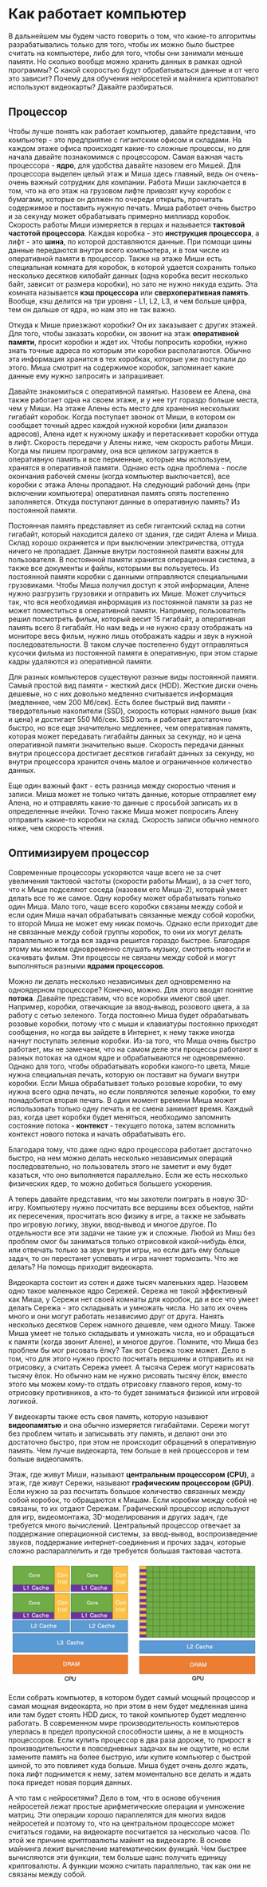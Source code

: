 # Как работает компьютер

В дальнейшем мы будем часто говорить о том, что какие-то алгоритмы разрабатывались только для того, чтобы их можно было быстрее считать на компьютере, либо для того, чтобы они занимали меньше памяти. Но сколько вообще можно хранить данных в рамках одной программы? С какой скоростью будут обрабатываться данные и от чего это зависит? Почему для обучения нейросетей и майнинга криптовалют используют видеокарты? Давайте разбираться.

## Процессор

Чтобы лучше понять как работает компьютер, давайте представим, что компьютер - это предприятие с гигантским офисом и складами. На каждом этаже офиса происходят какие-то сложные процессы, но для начала давайте познакомимся с процессором. Самая важная часть процессора - **ядро**, для удобства давайте назовем его Мишей. Для процессора выделен целый этаж и Миша здесь главный, ведь он очень-очень важный сотрудник для компании. Работа Миши заключается в том, что на его этаж на грузовом лифте привозят кучу коробок с бумагами, которые он должен по очереди открыть, прочитать содержимое и поставить нужную печать. Миша работает очень быстро и за секунду может обрабатывать примерно миллиард коробок. Скорость работы Миши измеряется в герцах и называется **тактовой частотой процессора**. Каждая коробка - это **инструкция процессора**, а лифт - это **шина**, по которой доставляются данные. При помощи шины данные передаются внутри всего компьютера, и в том числе из оперативной памяти в процессор. Также на этаже Миши есть специальная комната для коробок, в которой удается сохранить только несколько десятков килобайт данных (одна коробка весит несколько байт, зависит от размера коробки), но зато не нужно никуда ездить. Эта комната называется **кэш процессора** или **сверхоперативная память**. Вообще, кэш делится на три уровня - L1, L2, L3, и чем больше цифра, тем он дальше от ядра, но нам это не так важно.

Откуда к Мише приезжают коробки? Он их заказывает с других этажей. Для того, чтобы заказать коробки, он звонит на этаж **оперативной памяти**, просит коробки и ждет их. Чтобы попросить коробки, нужно знать точные адреса по которым эти коробки располагаются. Обычно эта информация хранится в тех коробках, которые уже поступали до этого. Миша смотрит на содержимое коробок, запоминает какие данные ему нужно запросить и запрашивает.

Давайте знакомиться с оперативной памятью. Назовем ее Алена, она также работает одна на своем этаже, и у нее тут гораздо больше места, чем у Миши. На этаже Алены есть место для хранения нескольких гигабайт коробок. Когда поступает звонок от Миши, в котором он сообщает точный адрес каждой нужной коробки (или диапазон адресов), Алена идет к нужному шкафу и перетаскивает коробки оттуда в лифт. Скорость передачи у Алены ниже, чем скорость работы Миши. Когда мы пишем программу, она вся целиком загружается в оперативную память и все перменные, которые мы используем, хранятся в оперативной памяти. Однако есть одна проблема - после окончания рабочей смены (когда компьютер выключается), все коробки с этажа Алены пропадают. На следующий рабочий день (при включении компьютера) оперативная память опять постепенно заполняется. Откуда поступают данные в оперативную память? Из постоянной памяти.

Постоянная память представляет из себя гигантский склад на сотни гигабайт, который находится далеко от здания, где сидят Алена и Миша. Склад хорошо охраняется и при выключении электричества, оттуда ничего не пропадает. Данные внутри постоянной памяти важны для пользователя. В постоянной памяти хранится операционная система, а также все документы и файлы, которыми вы пользуетесь. Из постоянной памяти коробки с данными отправляются специальными грузовиками. Чтобы Миша получил доступ к этой информации, Алене нужно разгрузить грузовики и отправить их Мише. Может случиться так, что вся необходимая информация из постоянной памяти за раз не может поместиться в оперативной памяти. Например, пользователь решил посмотреть фильм, который весит 15 гигабайт, а оперативная память всего 8 гигабайт. Но нам ведь и не нужно сразу отображать на мониторе весь фильм, нужно лишь отображать кадры и звук в нужной последовательности. В таком случае постепенно будут отправляться кусочки фильма из постоянной памяти в оперативную, при этом старые кадры удаляются из оперативной памяти.

Для разных компьютеров существуют разные виды постоянной памяти. Самый простой вид памяти - жесткий диск (HDD). Жесткие диски очень дешевые, но с них довольно медленно считывается информация (медленнее, чем 200 Мб/сек). Есть более быстрый вид памяти - твердотельные накопители (SSD), скорость которых намного выше (как и цена) и достигает 550 Мб/сек. SSD хоть и работает достаточно быстро, но все еще значительно медленнее, чем оперативная память, которая может передавать гигабайты данных за секунду, но и цена оперативной памяти значительно выше. Скорость передачи данных внутри процессора достигает десятков гигабайт данных за секунду, но внутри процессора хранится очень малое и ограниченное количество данных.

Еще один важный факт - есть разница между скоростью чтения и записи. Миша может не только читать данные, которые отправляет ему Алена, но и отправлять какие-то данные с просьбой записать их в определенные ячейки. Точно также Миша может попросить Алену отправить какие-то коробки на склад. Скорость записи обычно немного ниже, чем скорость чтения.

## Оптимизируем процессор

Современные процессоры ускоряются чаще всего не за счет увеличения тактовой частоты (скорости работы Миши), а за счет того, что к Мише подселяют соседа (назовем его Миша-2), который умеет делать все то же самое. Одну коробку может обрабатывать только один Миша. Мало того, чаще всего коробки связаны между собой и если один Миша начал обрабатывать связанные между собой коробки, то второй Миша не может ему никак помочь. Однако если приходит две не связанные между собой группы коробок, то они их могут делать параллельно и тогда вся задача решится гораздо быстрее. Благодаря этому мы можем одновременно слушать музыку, смотреть новости и скачивать фильм. Эти процессы не связаны между собой и могут выполняться разными **ядрами процессоров**.

Можно ли делать несколько независимых дел одновременно на одноядерном процессоре? Конечно, можно. Для этого вводят понятие **потока**. Давайте представим, что все коробки имеют свой цвет. Например, коробки, отвечающие за ввод-вывод, розового цвета, а за работу с сетью зеленого. Тогда постоянно Миша будет обрабатывать розовые коробки, потому что с мыши и клавиатуры постоянно приходят сообщения, но когда вы зайдете в Интернет, к нему также иногда начнут поступать зеленые коробки. Из-за того, что Миша очень быстро работает, мы не замечаем, что на самом деле эти процессы работают в разных потоках на одном ядре и обрабатываются не одновременно. Однако для того, чтобы обрабатывать коробки какого-то цвета, Мише нужна специальная печать, которую он поставит на бумаги внутри коробки. Если Миша обрабатывает только розовые коробки, то ему нужна всего одна печать, но если появляются зеленые коробки, то ему понадобится вторая печать. В один момент времени Миша может использовать только одну печать и ее смена занимает время. Каждый раз, когда цвет коробки будет меняться, необходимо запомнить состояние потока - **контекст** - текущего потока, затем вспомнить контекст нового потока и начать обрабатывать его.

Благодаря тому, что даже одно ядро процессора работает достаточно быстро, на нем можно делать несколько независимых операций последовательно, но пользователь этого не заметит и ему будет казаться, что оно выполняется параллельно. Если же есть несколько физических ядер, то можно добиться большего ускорения.

А теперь давайте представим, что мы захотели поиграть в новую 3D-игру. Компьютеру нужно посчитать все вершины всех объектов, найти их пересечения, просчитать всю физику в игре, а также не забывать про игровую логику, звуки, ввод-вывод и многое другое. По отдельности все эти задачи не такие уж и сложные. Любой из Миш без проблем смог бы заниматься только отрисовкой какой-нибудь ёлки, или отвечать только за звук внутри игры, но если дать ему больше задач, то он перестанет успевать и игра начнет тормозить. Что же делать? На помощь приходит видеокарта.

Видеокарта состоит из сотен и даже тысяч маленьких ядер. Назовем одно такое маленькое ядро Сережей. Сережа не такой эффективный как Миша, у Сережи нет своей комнаты для коробок, да и все что умеет делать Сережа - это складывать и умножать числа. Но зато их очень много и они могут работать независимо друг от друга. Нанять несколько десятков Сереж намного дешевле, чем одного Мишу. Также Миша умеет не только складывать и умножать числа, но и обращаться к памяти (когда звонит Алене), и многое другое. Помните, что Миша без проблем бы мог рисовать ёлку? Так вот Сережа тоже может. Дело в том, что для этого нужно просто посчитать вершины и отправить их на отрисовку, а считать Сережа умеет. А тысяча Сереж могут нарисовать тысячу ёлок. Но обычно нам не нужно рисовать тысячу ёлок, вместо этого мы можем кому-то отдать отрисовку главного героя, кому-то отрисовку противников, а кто-то будет заниматься физикой или игровой логикой.

У видеокарты также есть своя память, которую называют **видеопамятью** и она обычно измеряется гигабайтами. Сережи могут без проблем читать и записывать эту память, и делают они это достаточно быстро, при этом не происходит обращений в оперативную память. Чем лучше видеокарта, тем больше в ней процессоров и тем больше видеопамять.

Этаж, где живут Миши, называют **центральным процессором (CPU)**, а этаж, где живут Сережи, называют **графическим процессором (GPU)**. Если нужно за раз посчитать большое количество связанных между собой коробок, то обращаются к Мишам. Если коробки между собой не связаны, то их отдают Сережам. Графический процессор используют для игр, видеомонтажа, 3D-моделирования и других задач, где требуется много вычислений. Центральный процессор отвечает за поддержание операционной системы, за ввод-вывод, воспроизведение звуков, поддержание интернет-соединения и прочих задач, которые сложно распараллелить и где требуется большая тактовая частота.

![cpu_vs_gpu](../images/cpu_vs_gpu.jpg)

Если собрать компьютер, в котором будет самый мощный процессор и самая мощная видеокарта, но при этом в нем будет медленная шина или там будет стоять HDD диск, то такой компьютер будет медленно работать. В современном мире производительность компьютеров уперлась в предел пропускной способности шины, а не в мощность процессоров. Если купить процессор в два раза дороже, то прирост в производительности в повседневных задачах вы не ощутите, но если замените память на более быструю, или купите компьютер с быстрой шиной, то это повлияет куда больше. Миша будет очень долго ждать, пока лифт поднимется к нему, затем моментально все делать и ждать пока приедет новая порция данных.

А что там с нейросетями? Дело в том, что в основе обучения нейросетей лежат простые арифметические операции и умножение матриц. Эти операции хорошо параллелятся для многих видов нейросетей и поэтому то, что на центральном процессоре может считаться годами, на видеокарте посчитается за несколько часов. По этой же причине криптовалюты майнят на видеокарте. В основе майнинга лежит вычисление математических функций. Чем быстрее вычисляются эти функции, тем больше шанс получить единицу криптовалюты. А функции можно считать параллельно, так как они не связаны между собой.
